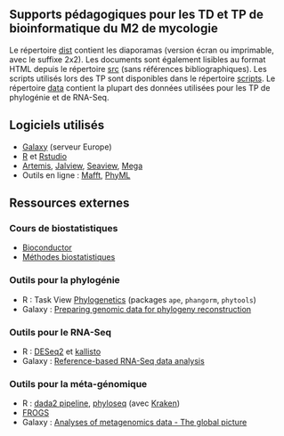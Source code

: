 ## Supports pédagogiques pour les TD et TP de bioinformatique du M2 de mycologie

Le répertoire [dist][] contient les diaporamas (version écran ou imprimable, avec le suffixe 2x2). Les documents sont également lisibles au format HTML depuis le répertoire [src][] (sans références bibliographiques). Les scripts utilisés lors des TP sont disponibles dans le répertoire [scripts][]. Le répertoire [data][] contient la plupart des données utilisées pour les TP de phylogénie et de RNA-Seq.

## Logiciels utilisés

- [Galaxy](https://usegalaxy.eu) (serveur Europe)
- [R](https://cran.r-project.org/) et [Rstudio](https://posit.co/download/rstudio-desktop/)
- [Artemis](https://sanger-pathogens.github.io/Artemis/Artemis/), [Jalview](https://www.jalview.org/), [Seaview](https://doua.prabi.fr/software/seaview), [Mega](https://megasoftware.net/)
- Outils en ligne : [Mafft](https://mafft.cbrc.jp/alignment/software/), [PhyML](https://www.atgc-montpellier.fr/phyml/)

## Ressources externes

### Cours de biostatistiques

- [Bioconductor](https://bioconductor.org/)
- [Méthodes biostatistiques](https://even4void.github.io/rstats-biostats/)

### Outils pour la phylogénie

- R : Task View [Phylogenetics](https://cran.r-project.org/web/views/Phylogenetics.html) (packages `ape`, `phangorm`, `phytools`)
- Galaxy : [Preparing genomic data for phylogeny reconstruction](https://training.galaxyproject.org/training-material/topics/ecology/tutorials/phylogeny-data-prep/tutorial.html)

### Outils pour le RNA-Seq

- R : [DESeq2](https://bioconductor.org/packages/release/bioc/html/DESeq2.html) et [kallisto](https://pachterlab.github.io/kallisto/)
- Galaxy : [Reference-based RNA-Seq data analysis](https://training.galaxyproject.org/training-material/topics/transcriptomics/tutorials/ref-based/tutorial.html)

### Outils pour la méta-génomique

- R : [dada2 pipeline](https://benjjneb.github.io/dada2/tutorial.html), [phyloseq](https://bioconductor.org/packages/release/bioc/html/phyloseq.html) (avec [Kraken](https://ccb.jhu.edu/software/kraken/))
- [FROGS](https://sepsis-omics.github.io/tutorials/modules/frogs/)
- Galaxy : [Analyses of metagenomics data - The global picture](https://training.galaxyproject.org/training-material/topics/metagenomics/tutorials/general-tutorial/tutorial.html)

[dist]: https://github.com/podo-gec/cours/tree/master/bioinfo/dist
[src]: https://github.com/podo-gec/cours/tree/master/bioinfo/src
[scripts]: https://github.com/podo-gec/cours/tree/master/bioinfo/scripts
[data]: https://github.com/podo-gec/cours/tree/master/bioinfo/data
